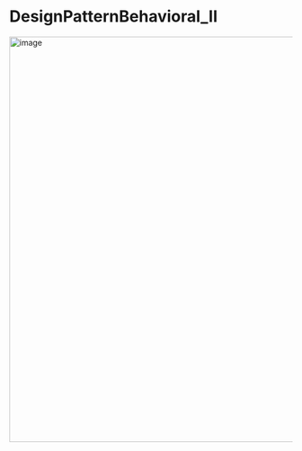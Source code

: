 # DesignPatternBehavioral_II

<img width="722" alt="image" src="https://user-images.githubusercontent.com/62415768/211357273-f563f873-06b3-4ff1-91b3-1b056edb784a.png">
